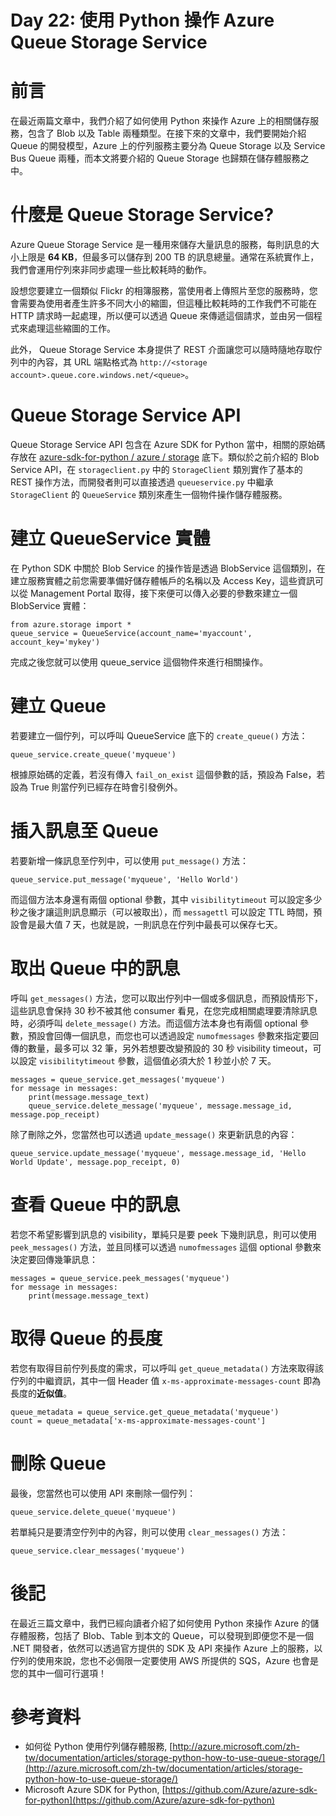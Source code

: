 Day 22: 使用 Python 操作 Azure Queue Storage Service
===============================

# 前言

在最近兩篇文章中，我們介紹了如何使用 Python 來操作 Azure 上的相關儲存服務，包含了 Blob 以及 Table 兩種類型。在接下來的文章中，我們要開始介紹 Queue 的開發模型，Azure 上的佇列服務主要分為 Queue Storage 以及 Service Bus Queue 兩種，而本文將要介紹的 Queue Storage 也歸類在儲存體服務之中。

# 什麼是 Queue Storage Service?

Azure Queue Storage Service 是一種用來儲存大量訊息的服務，每則訊息的大小上限是 **64 KB**，但最多可以儲存到 200 TB 的訊息總量。通常在系統實作上，我們會運用佇列來非同步處理一些比較耗時的動作。

設想您要建立一個類似 Flickr 的相簿服務，當使用者上傳照片至您的服務時，您會需要為使用者產生許多不同大小的縮圖，但這種比較耗時的工作我們不可能在 HTTP 請求時一起處理，所以便可以透過 Queue 來傳遞這個請求，並由另一個程式來處理這些縮圖的工作。

此外， Queue Storage Service 本身提供了 REST 介面讓您可以隨時隨地存取佇列中的內容，其 URL 端點格式為 `http://<storage account>.queue.core.windows.net/<queue>`。

# Queue Storage Service API

Queue Storage Service API 包含在 Azure SDK for Python 當中，相關的原始碼存放在 [azure-sdk-for-python / azure / storage](https://github.com/Azure/azure-sdk-for-python/tree/master/azure/storage) 底下。類似於之前介紹的 Blob Service API，在 `storageclient.py` 中的 `StorageClient` 類別實作了基本的 REST 操作方法，而開發者則可以直接透過 `queueservice.py` 中繼承 `StorageClient` 的 `QueueService` 類別來產生一個物件操作儲存體服務。

# 建立 QueueService 實體

在 Python SDK 中關於 Blob Service 的操作皆是透過 BlobService 這個類別，在建立服務實體之前您需要準備好儲存體帳戶的名稱以及 Access Key，這些資訊可以從 Management Portal 取得，接下來便可以傳入必要的參數來建立一個 BlobService 實體：

```
from azure.storage import *
queue_service = QueueService(account_name='myaccount', account_key='mykey')
```

完成之後您就可以使用 queue_service 這個物件來進行相關操作。

# 建立 Queue

若要建立一個佇列，可以呼叫 QueueService 底下的 `create_queue()` 方法：

```
queue_service.create_queue('myqueue')
```

根據原始碼的定義，若沒有傳入 `fail_on_exist` 這個參數的話，預設為 False，若設為 True 則當佇列已經存在時會引發例外。

# 插入訊息至 Queue

若要新增一條訊息至佇列中，可以使用 `put_message()` 方法：

```
queue_service.put_message('myqueue', 'Hello World')
```

而這個方法本身還有兩個 optional 參數，其中 `visibilitytimeout` 可以設定多少秒之後才讓這則訊息顯示（可以被取出），而 `messagettl` 可以設定 TTL 時間，預設會是最大值 7 天，也就是說，一則訊息在佇列中最長可以保存七天。

# 取出 Queue 中的訊息

呼叫 `get_messages()` 方法，您可以取出佇列中一個或多個訊息，而預設情形下，這些訊息會保持 30 秒不被其他 consumer 看見，在您完成相關處理要清除訊息時，必須呼叫 `delete_message()` 方法。而這個方法本身也有兩個 optional 參數，預設會回傳一個訊息，而您也可以透過設定 `numofmessages` 參數來指定要回傳的數量，最多可以 32 筆，另外若想要改變預設的 30 秒 visibility timeout，可以設定 `visibilitytimeout` 參數，這個值必須大於 1 秒並小於 7 天。

```
messages = queue_service.get_messages('myqueue')
for message in messages:
    print(message.message_text)
    queue_service.delete_message('myqueue', message.message_id, message.pop_receipt)
```

除了刪除之外，您當然也可以透過 `update_message()` 來更新訊息的內容：

```
queue_service.update_message('myqueue', message.message_id, 'Hello World Update', message.pop_receipt, 0)
```

# 查看 Queue 中的訊息

若您不希望影響到訊息的 visibility，單純只是要 peek 下幾則訊息，則可以使用 `peek_messages()` 方法，並且同樣可以透過 `numofmessages` 這個 optional 參數來決定要回傳幾筆訊息：

```
messages = queue_service.peek_messages('myqueue')
for message in messages:
    print(message.message_text)
```

# 取得 Queue 的長度

若您有取得目前佇列長度的需求，可以呼叫 `get_queue_metadata()` 方法來取得該佇列的中繼資訊，其中一個 Header 值 `x-ms-approximate-messages-count` 即為長度的**近似值**。

```
queue_metadata = queue_service.get_queue_metadata('myqueue')
count = queue_metadata['x-ms-approximate-messages-count']
```

# 刪除 Queue

最後，您當然也可以使用 API 來刪除一個佇列：

```
queue_service.delete_queue('myqueue')
```

若單純只是要清空佇列中的內容，則可以使用 `clear_messages()` 方法：

```
queue_service.clear_messages('myqueue')
```

# 後記

在最近三篇文章中，我們已經向讀者介紹了如何使用 Python 來操作 Azure 的儲存體服務，包括了 Blob、Table 到本文的 Queue，可以發現到即便您不是一個 .NET 開發者，依然可以透過官方提供的 SDK 及 API 來操作 Azure 上的服務，以佇列的使用來說，您也不必侷限一定要使用 AWS 所提供的 SQS，Azure 也會是您的其中一個可行選項！

# 參考資料

- 如何從 Python 使用佇列儲存體服務, [http://azure.microsoft.com/zh-tw/documentation/articles/storage-python-how-to-use-queue-storage/](http://azure.microsoft.com/zh-tw/documentation/articles/storage-python-how-to-use-queue-storage/)
- Microsoft Azure SDK for Python, [https://github.com/Azure/azure-sdk-for-python](https://github.com/Azure/azure-sdk-for-python)